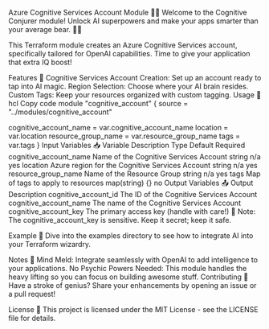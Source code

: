 Azure Cognitive Services Account Module 🧠🤖
Welcome to the Cognitive Conjurer module! Unlock AI superpowers and make your apps smarter than your average bear. 🐻🧠

This Terraform module creates an Azure Cognitive Services account, specifically tailored for OpenAI capabilities. Time to give your application that extra IQ boost!

Features 🧩
Cognitive Services Account Creation: Set up an account ready to tap into AI magic.
Region Selection: Choose where your AI brain resides.
Custom Tags: Keep your resources organized with custom tagging.
Usage 🎩
hcl
Copy code
module "cognitive_account" {
  source = "../modules/cognitive_account"

  cognitive_account_name = var.cognitive_account_name
  location               = var.location
  resource_group_name    = var.resource_group_name
  tags                   = var.tags
}
Input Variables 📥
Variable	Description	Type	Default	Required
cognitive_account_name	Name of the Cognitive Services Account	string	n/a	yes
location	Azure region for the Cognitive Services Account	string	n/a	yes
resource_group_name	Name of the Resource Group	string	n/a	yes
tags	Map of tags to apply to resources	map(string)	{}	no
Output Variables 📤
Output	Description
cognitive_account_id	The ID of the Cognitive Services Account
cognitive_account_name	The name of the Cognitive Services Account
cognitive_account_key	The primary access key (handle with care!) 🔑
Note: The cognitive_account_key is sensitive. Keep it secret; keep it safe.

Example 🧪
Dive into the examples directory to see how to integrate AI into your Terraform wizardry.

Notes 📝
Mind Meld: Integrate seamlessly with OpenAI to add intelligence to your applications.
No Psychic Powers Needed: This module handles the heavy lifting so you can focus on building awesome stuff.
Contributing 🤝
Have a stroke of genius? Share your enhancements by opening an issue or a pull request!

License 📄
This project is licensed under the MIT License - see the LICENSE file for details.